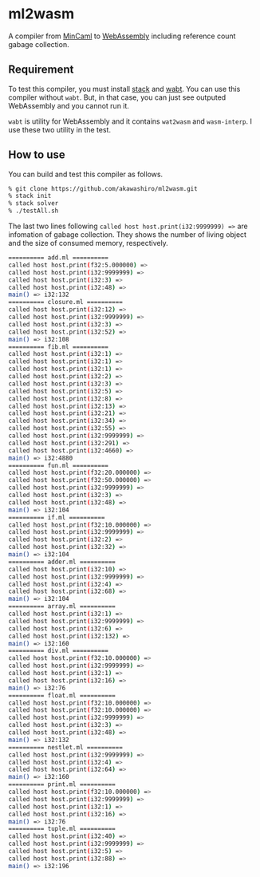# ml2wasm
A compiler from [MinCaml](http://esumii.github.io/min-caml/) to [WebAssembly](https://webassembly.org/) including reference count gabage collection.
## Requirement
To test this compiler, you must install [stack](https://docs.haskellstack.org/en/stable/README/) and [wabt](https://github.com/WebAssembly/wabt).
You can use this compiler without `wabt`.
But, in that case, you can just see outputed WebAssembly and you cannot run it.

`wabt` is utility for WebAssembly and it contains `wat2wasm` and `wasm-interp`.
I use these two utility in the test.
## How to use
You can build and test this compiler as follows.
```sh
% git clone https://github.com/akawashiro/ml2wasm.git
% stack init
% stack solver
% ./testAll.sh
```
The last two lines following `called host host.print(i32:9999999) =>` are infomation of gabage collection.
They shows the number of living object and the size of consumed memory, respectively.
```sh
========== add.ml ==========
called host host.print(f32:5.000000) =>
called host host.print(i32:9999999) =>
called host host.print(i32:3) =>
called host host.print(i32:48) =>
main() => i32:132
========== closure.ml ==========
called host host.print(i32:12) =>
called host host.print(i32:9999999) =>
called host host.print(i32:3) =>
called host host.print(i32:52) =>
main() => i32:108
========== fib.ml ==========
called host host.print(i32:1) =>
called host host.print(i32:1) =>
called host host.print(i32:1) =>
called host host.print(i32:2) =>
called host host.print(i32:3) =>
called host host.print(i32:5) =>
called host host.print(i32:8) =>
called host host.print(i32:13) =>
called host host.print(i32:21) =>
called host host.print(i32:34) =>
called host host.print(i32:55) =>
called host host.print(i32:9999999) =>
called host host.print(i32:291) =>
called host host.print(i32:4660) =>
main() => i32:4880
========== fun.ml ==========
called host host.print(f32:20.000000) =>
called host host.print(f32:50.000000) =>
called host host.print(i32:9999999) =>
called host host.print(i32:3) =>
called host host.print(i32:48) =>
main() => i32:104
========== if.ml ==========
called host host.print(f32:10.000000) =>
called host host.print(i32:9999999) =>
called host host.print(i32:2) =>
called host host.print(i32:32) =>
main() => i32:104
========== adder.ml ==========
called host host.print(i32:10) =>
called host host.print(i32:9999999) =>
called host host.print(i32:4) =>
called host host.print(i32:68) =>
main() => i32:104
========== array.ml ==========
called host host.print(i32:1) =>
called host host.print(i32:9999999) =>
called host host.print(i32:6) =>
called host host.print(i32:132) =>
main() => i32:160
========== div.ml ==========
called host host.print(f32:10.000000) =>
called host host.print(i32:9999999) =>
called host host.print(i32:1) =>
called host host.print(i32:16) =>
main() => i32:76
========== float.ml ==========
called host host.print(f32:10.000000) =>
called host host.print(f32:10.000000) =>
called host host.print(i32:9999999) =>
called host host.print(i32:3) =>
called host host.print(i32:48) =>
main() => i32:132
========== nestlet.ml ==========
called host host.print(i32:9999999) =>
called host host.print(i32:4) =>
called host host.print(i32:64) =>
main() => i32:160
========== print.ml ==========
called host host.print(f32:10.000000) =>
called host host.print(i32:9999999) =>
called host host.print(i32:1) =>
called host host.print(i32:16) =>
main() => i32:76
========== tuple.ml ==========
called host host.print(i32:40) =>
called host host.print(i32:9999999) =>
called host host.print(i32:5) =>
called host host.print(i32:88) =>
main() => i32:196
```
